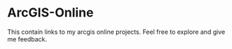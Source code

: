 # ArcGIS-Online
This contain links to my arcgis online projects. Feel free to explore and give me feedback.
